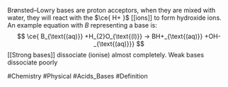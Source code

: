 Brønsted–Lowry bases are proton acceptors, when they are mixed with water, they will react with the $\ce{ H+ }$ [[ions]] to form hydroxide ions. An example equation with $B$ representing a base is:
$$
\ce{ B_{\text{(aq)}} +H_{2}O_{\text{(l)}} -> BH+_{\text{(aq)}} +OH-_{\text{(aq)}}}
$$
[[Strong bases]] dissociate (ionise) almost completely. Weak bases dissociate poorly

#Chemistry #Physical #Acids_Bases #Definition